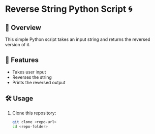 # Reverse String Python Script 🌀

## 📌 Overview  
This simple Python script takes an input string and returns the reversed version of it.

## 🚀 Features  
- Takes user input  
- Reverses the string  
- Prints the reversed output  

## 🛠 Usage  

1. Clone this repository:  
   ```bash
   git clone <repo-url>
   cd <repo-folder>

